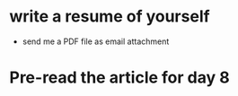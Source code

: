 # write a resume of yourself

* send me a PDF file as email attachment

# Pre-read the article for day 8
